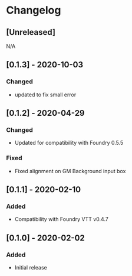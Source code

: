 # Changelog

## [Unreleased]
N/A
## [0.1.3] - 2020-10-03
### Changed
  - updated to fix small error

## [0.1.2] - 2020-04-29
### Changed
- Updated for compatibility with Foundry 0.5.5

### Fixed
- Fixed alignment on GM Background input box

## [0.1.1] - 2020-02-10
### Added
* Compatibility with Foundry VTT v0.4.7

## [0.1.0] - 2020-02-02
### Added
* Initial release
